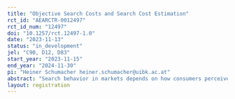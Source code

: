 ```yaml
---
title: "Objective Search Costs and Search Cost Estimation"
rct_id: "AEARCTR-0012497"
rct_id_num: "12497"
doi: "10.1257/rct.12497-1.0"
date: "2023-11-13"
status: "in_development"
jel: "C90, D12, D83"
start_year: "2023-11-15"
end_year: "2024-11-30"
pi: "Heiner Schumacher heiner.schumacher@uibk.ac.at"
abstract: "Search behavior in markets depends on how consumers perceive the gains from search and their knowledge about the distribution of potential outcomes. To examine how search costs can be estimated accurately, we conduct an online search experiment in which we (a) measure objective search costs by offering piece rates for search in addition to price savings and (b) examine search behavior under varying price scales, price distributions, and searchers’ knowledge about price distributions. We estimate search costs using an empirical model that allows for biased perceptions of the gains from search. The results from the experiment allow us to study which aspects of the search environment influences search cost estimates and informs future empirical work on search markets."
layout: registration
---
```


